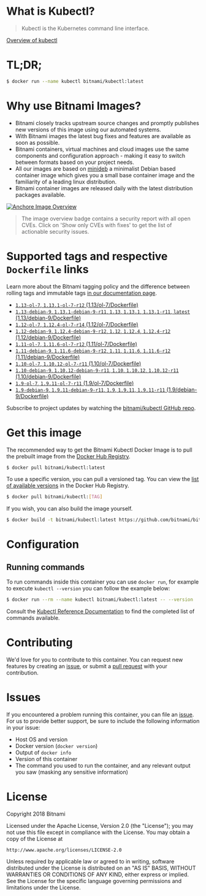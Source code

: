 
# What is Kubectl?

> Kubectl is the Kubernetes command line interface.

[Overview of kubectl](https://kubernetes.io/docs/reference/kubectl/overview/)

# TL;DR;

```bash
$ docker run --name kubectl bitnami/kubectl:latest
```

# Why use Bitnami Images?

* Bitnami closely tracks upstream source changes and promptly publishes new versions of this image using our automated systems.
* With Bitnami images the latest bug fixes and features are available as soon as possible.
* Bitnami containers, virtual machines and cloud images use the same components and configuration approach - making it easy to switch between formats based on your project needs.
* All our images are based on [minideb](https://github.com/bitnami/minideb) a minimalist Debian based container image which gives you a small base container image and the familiarity of a leading linux distribution.
* Bitnami container images are released daily with the latest distribution packages available.

[![Anchore Image Overview](https://anchore.io/service/badges/image/d78d91421e4ccd244f2d91414ea8261cca8468562ae55ab5d184a3739a3cebc5)](https://anchore.io/image/dockerhub/bitnami%2Fkubectl%3Alatest#security)

> The image overview badge contains a security report with all open CVEs. Click on 'Show only CVEs with fixes' to get the list of actionable security issues.

# Supported tags and respective `Dockerfile` links

Learn more about the Bitnami tagging policy and the difference between rolling tags and immutable tags [in our documentation page](https://docs.bitnami.com/containers/how-to/understand-rolling-tags-containers/).


* [`1.13-ol-7`, `1.13.1-ol-7-r12` (1.13/ol-7/Dockerfile)](https://github.com/bitnami/bitnami-docker-kubectl/blob/1.13.1-ol-7-r12/1.13/ol-7/Dockerfile)
* [`1.13-debian-9`, `1.13.1-debian-9-r11`, `1.13`, `1.13.1`, `1.13.1-r11`, `latest` (1.13/debian-9/Dockerfile)](https://github.com/bitnami/bitnami-docker-kubectl/blob/1.13.1-debian-9-r11/1.13/debian-9/Dockerfile)
* [`1.12-ol-7`, `1.12.4-ol-7-r14` (1.12/ol-7/Dockerfile)](https://github.com/bitnami/bitnami-docker-kubectl/blob/1.12.4-ol-7-r14/1.12/ol-7/Dockerfile)
* [`1.12-debian-9`, `1.12.4-debian-9-r12`, `1.12`, `1.12.4`, `1.12.4-r12` (1.12/debian-9/Dockerfile)](https://github.com/bitnami/bitnami-docker-kubectl/blob/1.12.4-debian-9-r12/1.12/debian-9/Dockerfile)
* [`1.11-ol-7`, `1.11.6-ol-7-r12` (1.11/ol-7/Dockerfile)](https://github.com/bitnami/bitnami-docker-kubectl/blob/1.11.6-ol-7-r12/1.11/ol-7/Dockerfile)
* [`1.11-debian-9`, `1.11.6-debian-9-r12`, `1.11`, `1.11.6`, `1.11.6-r12` (1.11/debian-9/Dockerfile)](https://github.com/bitnami/bitnami-docker-kubectl/blob/1.11.6-debian-9-r12/1.11/debian-9/Dockerfile)
* [`1.10-ol-7`, `1.10.12-ol-7-r11` (1.10/ol-7/Dockerfile)](https://github.com/bitnami/bitnami-docker-kubectl/blob/1.10.12-ol-7-r11/1.10/ol-7/Dockerfile)
* [`1.10-debian-9`, `1.10.12-debian-9-r11`, `1.10`, `1.10.12`, `1.10.12-r11` (1.10/debian-9/Dockerfile)](https://github.com/bitnami/bitnami-docker-kubectl/blob/1.10.12-debian-9-r11/1.10/debian-9/Dockerfile)
* [`1.9-ol-7`, `1.9.11-ol-7-r11` (1.9/ol-7/Dockerfile)](https://github.com/bitnami/bitnami-docker-kubectl/blob/1.9.11-ol-7-r11/1.9/ol-7/Dockerfile)
* [`1.9-debian-9`, `1.9.11-debian-9-r11`, `1.9`, `1.9.11`, `1.9.11-r11` (1.9/debian-9/Dockerfile)](https://github.com/bitnami/bitnami-docker-kubectl/blob/1.9.11-debian-9-r11/1.9/debian-9/Dockerfile)

Subscribe to project updates by watching the [bitnami/kubectl GitHub repo](https://github.com/bitnami/bitnami-docker-kubectl).

# Get this image

The recommended way to get the Bitnami Kubectl Docker Image is to pull the prebuilt image from the [Docker Hub Registry](https://hub.docker.com/r/bitnami/kubectl).

```bash
$ docker pull bitnami/kubectl:latest
```

To use a specific version, you can pull a versioned tag. You can view the [list of available versions](https://hub.docker.com/r/bitnami/kubectl/tags/) in the Docker Hub Registry.

```bash
$ docker pull bitnami/kubectl:[TAG]
```

If you wish, you can also build the image yourself.

```bash
$ docker build -t bitnami/kubectl:latest https://github.com/bitnami/bitnami-docker-kubectl.git
```

# Configuration

## Running commands

To run commands inside this container you can use `docker run`, for example to execute `kubectl --version` you can follow the example below:

```bash
$ docker run --rm --name kubectl bitnami/kubectl:latest -- --version
```

Consult the [Kubectl Reference Documentation](https://kubernetes.io/docs/reference/generated/kubectl/kubectl-commands) to find the completed list of commands available.

# Contributing

We'd love for you to contribute to this container. You can request new features by creating an [issue](https://github.com/bitnami/bitnami-docker-kubectl/issues), or submit a [pull request](https://github.com/bitnami/bitnami-docker-kubectl/pulls) with your contribution.

# Issues

If you encountered a problem running this container, you can file an [issue](https://github.com/bitnami/bitnami-docker-kubectl/issues). For us to provide better support, be sure to include the following information in your issue:

- Host OS and version
- Docker version (`docker version`)
- Output of `docker info`
- Version of this container
- The command you used to run the container, and any relevant output you saw (masking any sensitive information)

# License

Copyright 2018 Bitnami

Licensed under the Apache License, Version 2.0 (the "License");
you may not use this file except in compliance with the License.
You may obtain a copy of the License at

    http://www.apache.org/licenses/LICENSE-2.0

Unless required by applicable law or agreed to in writing, software
distributed under the License is distributed on an "AS IS" BASIS,
WITHOUT WARRANTIES OR CONDITIONS OF ANY KIND, either express or implied.
See the License for the specific language governing permissions and
limitations under the License.
